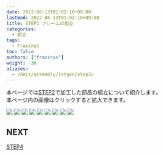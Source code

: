 ```yaml
---
date: 2022-06-13T01:02:10+09:00
lastmod: 2022-06-13T01:02:10+09:00
title: STEP3 フレームの組立
categories:
  - 組立
tags:
  - Fraxinus
toc: false
authors: ["fraxinus"]
weight: -30
aliases:
  - /docs/assembly/1stgen/step3/
---
```


本ページでは[STEP2](../step2)で加工した部品の組立について紹介します。  
本ページ内の画像はクリックすると拡大できます。

![](/images/fraxinus-assembly-3-frame-0.jpg)
![](/images/fraxinus-assembly-3-frame-1.jpg)
![](/images/fraxinus-assembly-3-frame-2.jpg)
![](/images/fraxinus-assembly-3-frame-3.jpg)
![](/images/fraxinus-assembly-3-frame-4.jpg)
![](/images/fraxinus-assembly-3-frame-5.jpg)
![](/images/fraxinus-assembly-3-frame-6.jpg)
![](/images/fraxinus-assembly-3-frame-7.jpg)
![](/images/fraxinus-assembly-3-frame-8.jpg)
## NEXT

[STEP4](../step4)